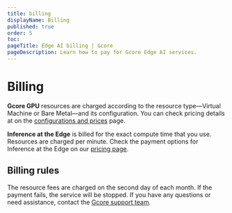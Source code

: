 ```yaml
---
title: billing
displayName: Billing
published: true
order: 5
toc:
pageTitle: Edge AI billing | Gcore
pageDescription: Learn how to pay for Gcore Edge AI services.
---
```

# Billing

**Gcore GPU** resources are charged according to the resource type—Virtual Machine or Bare Metal—and its configuration. You can check pricing details at on the <a href="https://gcore.com/cloud/ai-gpu" target="_blank">configurations and prices</a> page.

**Inference at the Edge** is billed for the exact compute time that you use. Resources are charged per minute. Check the payment options for Inference at the Edge on our <a href="https://gcore.com/pricing/cloud#inference." target="_blank">pricing page</a>.

## Billing rules

The resource fees are charged on the second day of each month. If the payment fails, the service will be stopped. If you have any questions or need assistance, contact the <a href="mailto:support@gcore.com" target="_blank">Gcore support team</a>.
